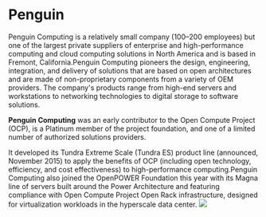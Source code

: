 # Penguin

Penguin Computing is a relatively small company (100–200 employees) but one of the largest private suppliers of enterprise and high-performance computing and cloud computing solutions in North America and is based in Fremont, California.Penguin Computing pioneers the design, engineering, integration, and delivery of solutions that are based on open architectures and are made of non-proprietary components from a variety of OEM providers. The company's products range from high-end servers and workstations to networking technologies to digital storage to software solutions.

**Penguin Computing** was an early contributor to the Open Compute Project (OCP), is a Platinum member of the project foundation, and one of a limited number of authorized solutions providers.

It developed its Tundra Extreme Scale (Tundra ES) product line (announced, November 2015) to apply the benefits of OCP (including open technology, efficiency, and cost effectiveness) to high-performance computing.Penguin Computing also joined the OpenPOWER Foundation this year with its Magna line of servers built around the Power Architecture and featuring compliance with Open Compute Project Open Rack infrastructure, designed for virtualization workloads in the hyperscale data center.
<img src="https://en.wikipedia.org/wiki/JPEG">
